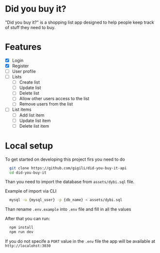 # Did you buy it?

"Did you buy it?" is a shopping list app designed to help people keep track of stuff they need to buy. 

# Features
  * [x] Login
  * [x] Register
  * [ ] User profile 
  * [ ] Lists
    * [ ] Create list
    * [ ] Update list
    * [ ] Delete list
    * [ ] Allow other users access to the list
    * [ ] Remove users from the list
  * [ ] List items
    * [ ] Add list item
    * [ ] Update list item
    * [ ] Delete list item

# Local setup

To get started on developing this project firs you need to do

```sh
  git clone https://github.com/gigili/did-you-buy-it-api
  cd did-you-buy-it
```

Than you need to import the database from `assets/dybi.sql` file.

Example of import via CLI
```sh
  mysql -u {mysql_user} -p {db_name} < assets/dybi.sql
```

Than rename `.env.example` into `.env` file and fill in all the values

After that you can run:

```sh
  npm install
  npm run dev
```

If you do not specife a `PORT` value in the `.env` file the app will be available at `http://localohst:3030`
